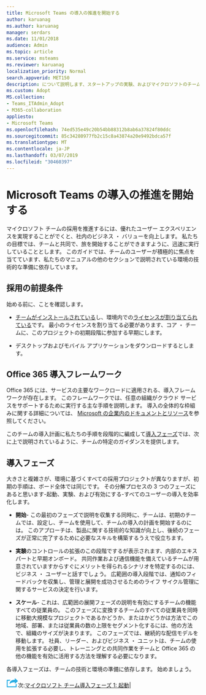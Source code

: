 ```yaml
---
title: Microsoft Teams の導入の推進を開始する
author: karuanag
ms.author: karuanag
manager: serdars
ms.date: 11/01/2018
audience: Admin
ms.topic: article
ms.service: msteams
ms.reviewer: karuanag
localization_priority: Normal
search.appverid: MET150
description: について説明します、スタートアップの実験、およびマイクロソフトのチームへの浸透のフェーズを有効にします。
ms.custom: Adopt
MS.collection:
- Teams_ITAdmin_Adopt
- M365-collaboration
appliesto:
- Microsoft Teams
ms.openlocfilehash: 74ed535e49c20b54bb88312b8ab6a37824f80ddc
ms.sourcegitcommit: 85c34280977fb2c15c8a43874a20e9492bdca57f
ms.translationtype: MT
ms.contentlocale: ja-JP
ms.lasthandoff: 03/07/2019
ms.locfileid: "30460397"
---
```

# <a name="get-started-driving-adoption-of-microsoft-teams"></a>Microsoft Teams の導入の推進を開始する

マイクロソフト チームの採用を推進するには、優れたユーザー エクスペリエンスを実現することがでくと、社内のビジネス ・ バリューを向上します。 私たちの目標では、チームと共同で、旅を開始することができますように、迅速に実行していることとします。 このガイドでは、チームのユーザーが積極的に焦点を当てています、私たちのマニュアルの他のセクションで説明されている環境の技術的な準備に依存しています。

## <a name="adoption-prerequisites"></a>採用の前提条件

始める前に、ことを確認します。

- [チームがインストールされている](get-clients.md)し、環境内での[ライセンスが割り当てられている](office-365-licensing.md)です。 最小のライセンスを割り当てる必要があります、コア ・ チームに、このプロジェクトの初期段階に参加する早期にします。

- デスクトップおよびモバイル アプリケーションをダウンロードするとします。 

## <a name="office-365-adoption-framework"></a>Office 365 導入フレームワーク

Office 365 には、サービスの主要なワークロードに適用される、導入フレームワークが存在します。 このフレームワークでは、任意の組織がクラウド サービスをサポートするために実行する主な手順を説明します。 導入の全体的な枠組みに関する詳細については、 [Microsoft の企業内のドキュメントとリソース](https://aka.ms/O365AdoptionHub)を参照してください。 

このチームの導入計画に私たちの手順を段階的に編成して[導入フェーズ](#adoption-phases)では、次に上で説明されているように、チームの特定のガイダンスを提供します。

## <a name="adoption-phases"></a>導入フェーズ 

大きさと複雑さが、環境に基づくすべての採用プロジェクトが異なりますが、初期の手順は、ボード全体では同じです。 その分解プロセスの 3 つのフェーズにあると思います-起動、実験、および有効にする-すべてのユーザーの導入を効率化します。  

- **開始**- この最初のフェーズで説明を収集する同時に、チームは、初期のチームでは、設定し、チームを使用して、チームの導入の計画を開始するのには。 このアプローチは、製品に関する技術的な知識が向上し、後続のフェーズが正常に完了するために必要なスキルを構築するうえで役立ちます。 

- **実験**のコントロールの拡張のこの段階でするが表示されます、内部のエキスパートと早期オンボード。 共同作業および通信機能を備えているチームが用意されていますからすぐにメリットを得られるシナリオを特定するのには、ビジネス ・ ユーザーと話すでしょう。 広範囲の導入段階では、通知のフィードバックを収集し、管理と展開を成功させるためのライフ サイクル管理に関するサービスの決定を行います。

- **スケール**- これは、広範囲の展開フェーズの説明を有効にするチームの機能すべての従業員の。 このフェーズに変換するチームのすべての従業員を同時に移動大規模なプロジェクトであるかどうか、またはかどうかは方法でこの地域、部署、または従業員の数の上限をセグメント化するには、他の方法で、組織のサイズが決まります。 このフェーズでは、継続的な配信モデルを移動します。 社員、リーダー、およびビジネス ・ ユニットは、チームの使用を拡張する必要し、トレーニングとの共同作業をチームと Office 365 の他の機能を有効に活用する方法を理解する必要になります。   

各導入フェーズは、チームの技術と環境の準備に依存します。 始めましょう。


![次の手順を実行アイコン](media/teams-adoption-next-icon.png)次:[マイクロソフト チーム導入フェーズ 1: 起動](teams-adoption-phase1.md)|
